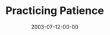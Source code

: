 ---
layout: message
category: message
series: "Letter From a Revolutionary"
title: "Practicing Patience"
date: 2003-07-12-00-00
message_id: 215
audio: "http://s3.amazonaws.com/crossroads-media/media/legacy/mp3/LFAR_03_07-13-03_Practicing_Patience.mp3"
audio-duration: "36:18"
explicit: "N"
---
